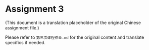 # Assignment 3

(This document is a translation placeholder of the original Chinese assignment file.)

Please refer to `第三次课程作业.md` for the original content and translate specifics if needed.
